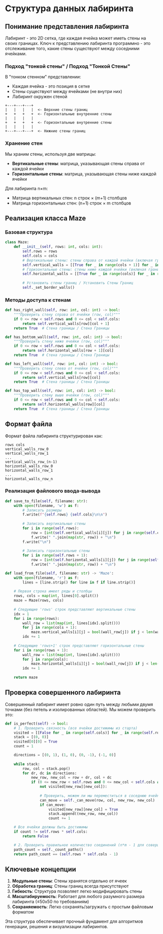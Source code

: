 # Структура данных лабиринта

## Понимание представления лабиринта

Лабиринт - это 2D сетка, где каждая ячейка может иметь стены на своих границах. Ключ к представлению лабиринта программно - это отслеживание того, какие стены существуют между соседними ячейками.

### Подход "тонкой стены" / Подход "Тонкой Стены"

В "тонком стенном" представлении:
- Каждая ячейка - это позиция в сетке
- Стены существуют между ячейками (не внутри них)
- Лабиринт окружен стеной

```text
+---+---+---+
|   |   |   |  <- Верхние стены границ
+   +   +   +  <- Горизонтальные внутренние стены
|   |   |   |
+   +   +   +  <- Горизонтальные внутренние стены
|   |   |   |
+---+---+---+  <- Нижние стены границ
```

### Хранение стен

Мы храним стены, используя две матрицы:
- **Вертикальные стены**: матрица, указывающая стены справа от каждой ячейки
- **Горизонтальные стены**: матрица, указывающая стены ниже каждой ячейки

Для лабиринта n×m:
- Матрица вертикальных стен: n строк × (m+1) столбцов
- Матрица горизонтальных стен: (n+1) строк × m столбцов

## Реализация класса Maze

### Базовая структура

```python
class Maze:
    def __init__(self, rows: int, cols: int):
        self.rows = rows
        self.cols = cols
        # Вертикальные стены: стены справа от каждой ячейки (включая границы) / Вертикальные Стены: Стены Справа от Каждой Ячейки (Включая Границы)
        self.vertical_walls = [[True for _ in range(cols + 1)] for _ in range(rows)]
        # Горизонтальные стены: стены ниже каждой ячейки (включая границы) / Горизонтальные Стены: Стены Ниже Каждой Ячейки (Включая Границы)  
        self.horizontal_walls = [[True for _ in range(cols)] for _ in range(rows + 1)]
        
        # Установить стены границ / Установить Стены Границ
        self._set_border_walls()
```

### Методы доступа к стенам

```python
def has_right_wall(self, row: int, col: int) -> bool:
    """Проверить стену справа от ячейки (row, col)"""
    if 0 <= row < self.rows and 0 <= col < self.cols:
        return self.vertical_walls[row][col + 1]
    return True  # Стена границы / Стена Границы

def has_bottom_wall(self, row: int, col: int) -> bool:
    """Проверить стену ниже ячейки (row, col)"""
    if 0 <= row < self.rows and 0 <= col < self.cols:
        return self.horizontal_walls[row + 1][col]
    return True  # Стена границы / Стена Границы

def has_left_wall(self, row: int, col: int) -> bool:
    """Проверить стену слева от ячейки (row, col)"""
    if 0 <= row < self.rows and 0 <= col < self.cols:
        return self.vertical_walls[row][col]
    return True  # Стена границы / Стена Границы

def has_top_wall(self, row: int, col: int) -> bool:
    """Проверить стену выше ячейки (row, col)"""
    if 0 <= row < self.rows and 0 <= col < self.cols:
        return self.horizontal_walls[row][col]
    return True  # Стена границы / Стена Границы
```

## Формат файла

Формат файла лабиринта структурирован как:
```
rows cols
vertical_walls_row_0
vertical_walls_row_1
...
vertical_walls_row_(n-1)
horizontal_walls_row_0
horizontal_walls_row_1
...
horizontal_walls_row_n
```

### Реализация файлового ввода-вывода

```python
def save_to_file(self, filename: str):
    with open(filename, 'w') as f:
        # Записать размеры
        f.write(f"{self.rows} {self.cols}\n\n")
        
        # Записать вертикальные стены
        for i in range(self.rows):
            row = [int(self.vertical_walls[i][j]) for j in range(self.cols + 1)]
            f.write(" ".join(map(str, row)) + "\n")
        f.write("\n")
        
        # Записать горизонтальные стены
        for i in range(self.rows + 1):
            row = [int(self.horizontal_walls[i][j]) for j in range(self.cols)]
            f.write(" ".join(map(str, row)) + "\n")

def load_from_file(self, filename: str) -> 'Maze':
    with open(filename, 'r') as f:
        lines = [line.strip() for line in f if line.strip()]
    
    # Первая строка имеет ряды и столбцы
    rows, cols = map(int, lines[0].split())
    maze = Maze(rows, cols)
    
    # Следующие 'rows' строк представляют вертикальные стены
    idx = 1
    for i in range(rows):
        wall_row = list(map(int, lines[idx].split()))
        for j in range(cols + 1):
            maze.vertical_walls[i][j] = bool(wall_row[j]) if j < len(wall_row) else True
        idx += 1
    
    # Следующие 'rows+1' строк представляют горизонтальные стены
    for i in range(rows + 1):
        wall_row = list(map(int, lines[idx].split()))
        for j in range(cols):
            maze.horizontal_walls[i][j] = bool(wall_row[j]) if j < len(wall_row) else True
        idx += 1
    
    return maze
```

## Проверка совершенного лабиринта

Совершенный лабиринт имеет ровно один путь между любыми двумя точками (без петель и изолированных областей). Мы можем проверить это:

```python
def is_perfect(self) -> bool:
    # 1. Проверить связность (все ячейки достижимы из старта)
    visited = [[False for _ in range(self.cols)] for _ in range(self.rows)]
    stack = [(0, 0)]
    visited[0][0] = True
    count = 1

    directions = [(0, 1), (1, 0), (0, -1), (-1, 0)]
    
    while stack:
        row, col = stack.pop()
        for dr, dc in directions:
            new_row, new_col = row + dr, col + dc
            if (0 <= new_row < self.rows and 0 <= new_col < self.cols and 
                not visited[new_row][new_col]):
                
                # Проверить, можем ли мы переместиться в соседнюю ячейку (без стены)
                can_move = self._can_move(row, col, new_row, new_col)
                if can_move:
                    visited[new_row][new_col] = True
                    stack.append((new_row, new_col))
                    count += 1

    # Все ячейки должны быть достижимы
    if count != self.rows * self.cols:
        return False

    # 2. Проверить правильное количество соединений (n*m - 1 для совершенного лабиринта)
    path_count = self._count_paths()
    return path_count == (self.rows * self.cols - 1)
```

## Ключевые концепции

1. **Модульные стены**: Стены хранятся отдельно от ячеек
2. **Обработка границ**: Стены границ всегда присутствуют
3. **Гибкость**: Структура позволяет легко модифицировать стены
4. **Масштабируемость**: Работает для любого разумного размера лабиринта (≤50x50 по требованиям)
5. **Сохраняемость**: Легко сохранять/загружать с простым файловым форматом 

Эта структура обеспечивает прочный фундамент для алгоритмов генерации, решения и визуализации лабиринтов.